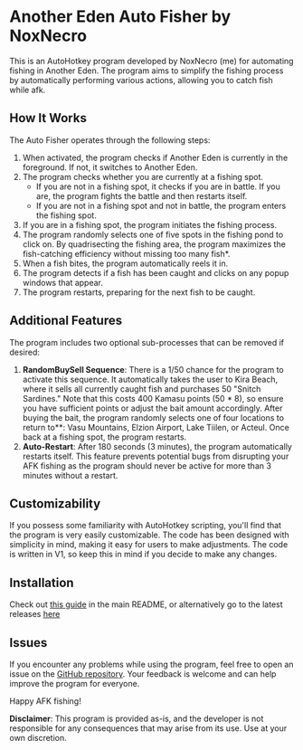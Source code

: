 # Another Eden Auto Fisher by NoxNecro

This is an AutoHotkey program developed by NoxNecro (me) for automating fishing in Another Eden. The program aims to simplify the fishing process by automatically performing various actions, allowing you to catch fish while afk.

## How It Works

The Auto Fisher operates through the following steps:

1. When activated, the program checks if Another Eden is currently in the foreground. If not, it switches to Another Eden.
2. The program checks whether you are currently at a fishing spot.
   - If you are not in a fishing spot, it checks if you are in battle. If you are, the program fights the battle and then restarts itself.
   - If you are not in a fishing spot and not in battle, the program enters the fishing spot.
3. If you are in a fishing spot, the program initiates the fishing process.
4. The program randomly selects one of five spots in the fishing pond to click on. By quadrisecting the fishing area, the program maximizes the fish-catching efficiency without missing too many fish*.
5. When a fish bites, the program automatically reels it in.
6. The program detects if a fish has been caught and clicks on any popup windows that appear.
7. The program restarts, preparing for the next fish to be caught.

## Additional Features

The program includes two optional sub-processes that can be removed if desired:

1. **RandomBuySell Sequence**: There is a 1/50 chance for the program to activate this sequence. It automatically takes the user to Kira Beach, where it sells all currently caught fish and purchases 50 "Snitch Sardines." Note that this costs 400 Kamasu points (50 * 8), so ensure you have sufficient points or adjust the bait amount accordingly. After buying the bait, the program randomly selects one of four locations to return to**: Vasu Mountains, Elzion Airport, Lake Tiilen, or Acteul. Once back at a fishing spot, the program restarts.
2. **Auto-Restart**: After 180 seconds (3 minutes), the program automatically restarts itself. This feature prevents potential bugs from disrupting your AFK fishing as the program should never be active for more than 3 minutes without a restart.

## Customizability

If you possess some familiarity with AutoHotkey scripting, you'll find that the program is very easily customizable. The code has been designed with simplicity in mind, making it easy for users to make adjustments. The code is written in V1, so keep this in mind if you decide to make any changes.

## Installation

Check out [this guide](https://github.com/NoxNecro/Another-Eden-AutoHotkey/blob/main/README.md#installation) in the main README, or alternatively go to the latest releases [here](https://github.com/NoxNecro/Another-Eden-AutoHotkey/releases/latest)

## Issues

If you encounter any problems while using the program, feel free to open an issue on the [GitHub repository](https://github.com/NoxNecro/Another-Eden-AutoHotkey/issues). Your feedback is welcome and can help improve the program for everyone.

Happy AFK fishing!

**Disclaimer**: This program is provided as-is, and the developer is not responsible for any consequences that may arise from its use. Use at your own discretion.
